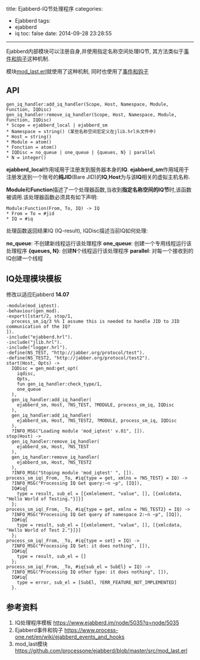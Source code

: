 title: Ejabberd-IQ节处理程序
categories:
  - Ejabberd
tags:
  - ejabberd
  - iq
toc: false
date: 2014-09-28 23:28:55
---


Ejabberd内部模块可以注册自身,并使用指定名称空间处理IQ节, 其方法类似于[事件和钩子][1]这种机制.

模块[mod_last.erl][2]就使用了这种机制, 同时也使用了[事件和钩子][1]


## API

```
gen_iq_handler:add_iq_handler(Scope, Host, Namespace, Module, Function, IQDisc)
gen_iq_handler:remove_iq_handler(Scope, Host, Namespace, Module, Function, IQDisc)
* Scope = ejabberd_local | ejabberd_sm
* Namespace = string() (某些名称空间宏定义在jlib.hrl头文件中)
* Host = string()
* Module = atom()
* Fonction = atom()
* IQDisc = no_queue | one_queue | {queues, N} | parallel
* N = integer()
```

**ejabberd_local**作用域用于注册发到服务器本身的**IQ**.
**ejabberd_sm**作用域用于注册发送到一个账号的**纯JID**(Bare JID)的**IQ**,**Host**为与该**IQ**相关的虚拟主机名称.

**Module**和**Function**描述了一个处理器函数,当收到**指定名称空间的IQ节**时,该函数被调用.该处理器函数必须具有如下声明:

```
Module:Function(From, To, IQ) -> IQ
* From = To = #jid
* IQ = #iq
```


处理函数返回结果IQ (IQ-result), IQDisc描述当前IQ如何处理:

**no_queue**: 不创建新线程运行该处理程序
**one_queue**: 创建一个专用线程运行该处理程序
**{queues, N}**: 创建**N**个线程运行该处理程序
**parallel**: 对每一个接收到的IQ创建一个线程



## IQ处理模块模板

修改以适应Ejabberd **14.07**

```
-module(mod_iqtest).
-behaviour(gen_mod).
-export([start/2, stop/1,
  process_sm_iq/3 %% I assume this is needed to handle JID to JID communication of the IQ?
]).
-include("ejabberd.hrl").
-include("jlib.hrl").
-include("logger.hrl").
-define(NS_TEST, "http://jabber.org/protocol/test").
-define(NS_TEST2, "http://jabber.org/protocol/test2").
start(Host, Opts) ->
  IQDisc = gen_mod:get_opt(
    iqdisc,
    Opts,
    fun gen_iq_handler:check_type/1,
    one_queue
  ),
  gen_iq_handler:add_iq_handler(
    ejabberd_sm, Host, ?NS_TEST, ?MODULE, process_sm_iq, IQDisc
  ),
  gen_iq_handler:add_iq_handler(
    ejabberd_sm, Host, ?NS_TEST2, ?MODULE, process_sm_iq, IQDisc
  ),
  ?INFO_MSG("Loading module 'mod_iqtest' v.01", []).
stop(Host) ->
  gen_iq_handler:remove_iq_handler(
    ejabberd_sm, Host, ?NS_TEST
  ),
  gen_iq_handler:remove_iq_handler(
    ejabberd_sm, Host, ?NS_TEST2
  ),
  ?INFO_MSG("Stoping module 'mod_iqtest' ", []).
process_sm_iq(_From, _To, #iq{type = get, xmlns = ?NS_TEST} = IQ) ->
  ?INFO_MSG("Processing IQ Get query:~n ~p", [IQ]),
  IQ#iq{
    type = result, sub_el = [{xmlelement, "value", [], [{xmlcdata, "Hello World of Testing."}]}]
  };
process_sm_iq(_From, _To, #iq{type = get, xmlns = ?NS_TEST2} = IQ) ->
  ?INFO_MSG("Processing IQ Get query of namespace 2:~n ~p", [IQ]),
  IQ#iq{
    type = result, sub_el = [{xmlelement, "value", [], [{xmlcdata, "Hello World of Test 2."}]}]
  };
process_sm_iq(_From, _To, #iq{type = set} = IQ) ->
  ?INFO_MSG("Processing IQ Set: it does nothing", []),
  IQ#iq{
    type = result, sub_el = []
  };
process_sm_iq(_From, _To, #iq{sub_el = SubEl} = IQ) ->
  ?INFO_MSG("Processing IQ other type: it does nothing", []),
  IQ#iq{
    type = error, sub_el = [SubEl, ?ERR_FEATURE_NOT_IMPLEMENTED]
  }.
```
## 参考资料

1. IQ处理程序模板
https://www.ejabberd.im/node/5035?q=node/5035
2. Ejabberd事件和钩子
https://www.process-one.net/en/wiki/ejabberd_events_and_hooks
3. mod_last模块
https://github.com/processone/ejabberd/blob/master/src/mod_last.erl

  [1]: https://www.process-one.net/en/wiki/ejabberd_events_and_hooks
  [2]: https://github.com/processone/ejabberd/blob/master/src/mod_last.erl



